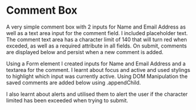 # Comment Box 


A very simple comment box with 2 inputs for Name and Email Address as well as a text area input for the comment field. I included placeholder text. The comment text area has a character limit of 140 that will turn red when exceded, as well as a required attribute in all fields.
On submit, comments are displayed below and persist when a new comment is added.

Using a Form element I created inputs for Name and Email Address and a textarea for the comment. I learnt about focus and active and used stylings to highlight which input was currently active.
Using DOM Manipulation the saved comments are added below using .appendChild.

I also learnt about alerts and utilised them to alert the user if the character limited has been exceeded when trying to submit.

